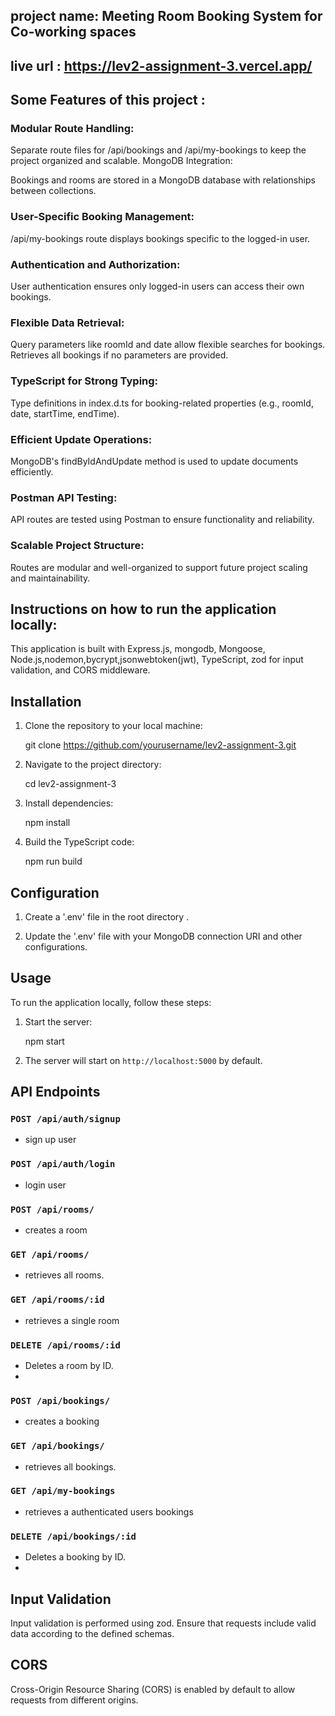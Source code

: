 ## project name: Meeting Room Booking System for Co-working spaces

## live url :  https://lev2-assignment-3.vercel.app/
## Some Features of this project :
### Modular Route Handling:

Separate route files for /api/bookings and /api/my-bookings to keep the project organized and scalable.
MongoDB Integration:

Bookings and rooms are stored in a MongoDB database with relationships between collections.
### User-Specific Booking Management:

/api/my-bookings route displays bookings specific to the logged-in user.
### Authentication and Authorization:

User authentication ensures only logged-in users can access their own bookings.
### Flexible Data Retrieval:

Query parameters like roomId and date allow flexible searches for bookings.
Retrieves all bookings if no parameters are provided.
### TypeScript for Strong Typing:

Type definitions in index.d.ts for booking-related properties (e.g., roomId, date, startTime, endTime).
### Efficient Update Operations:

MongoDB's findByIdAndUpdate method is used to update documents efficiently.
### Postman API Testing:

API routes are tested using Postman to ensure functionality and reliability.
### Scalable Project Structure:

Routes are modular and well-organized to support future project scaling and maintainability.
## Instructions on how to run the application locally:

This application is built with Express.js, mongodb, Mongoose, Node.js,nodemon,bycrypt,jsonwebtoken(jwt), TypeScript, zod for input validation, and CORS middleware.

## Installation

1. Clone the repository to your local machine:

   git clone https://github.com/yourusername/lev2-assignment-3.git

2. Navigate to the project directory:

   cd lev2-assignment-3

3. Install dependencies:

   npm install

4. Build the TypeScript code:

   npm run build

## Configuration

1. Create a '.env' file in the root directory .

2. Update the '.env' file with your MongoDB connection URI and other configurations.

## Usage

To run the application locally, follow these steps:

1. Start the server:

   npm start

2. The server will start on `http://localhost:5000` by default.

## API Endpoints


### `POST /api/auth/signup`

-  sign up user 
### `POST /api/auth/login`

-    login user
### `POST /api/rooms/`

-  creates a room

### `GET /api/rooms/`

- retrieves all rooms.

### `GET /api/rooms/:id`

- retrieves a single room

### `DELETE /api/rooms/:id`

- Deletes a room by ID.
- 
### `POST /api/bookings/`

-  creates a booking

### `GET /api/bookings/`

- retrieves all bookings.

### `GET /api/my-bookings`

- retrieves a authenticated users bookings

### `DELETE /api/bookings/:id`

- Deletes a booking by ID.
- 
## Input Validation

Input validation is performed using zod. Ensure that requests include valid data according to the defined schemas.

## CORS

Cross-Origin Resource Sharing (CORS) is enabled by default to allow requests from different origins.
